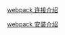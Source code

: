 [webpack 连接介绍](https://www.webpackjs.com/concepts/)

[webpack 安装介绍](https://www.webpackjs.com/guides/)
